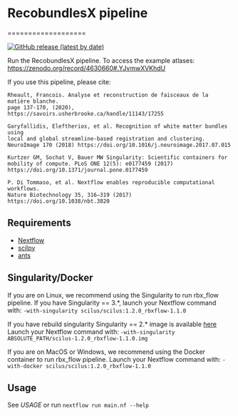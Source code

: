 # RecobundlesX pipeline
===================

[![GitHub release (latest by date)](https://img.shields.io/github/v/release/scilus/rbx_flow)](https://github.com/scilus/rbx_flow/releases)


Run the RecobundlesX pipeline.
To access the example atlases:
https://zenodo.org/record/4630660#.YJvmwXVKhdU

If you use this pipeline, please cite:

```
Rheault, Francois. Analyse et reconstruction de faisceaux de la matière blanche.
page 137-170, (2020), https://savoirs.usherbrooke.ca/handle/11143/17255

Garyfallidis, Eleftherios, et al. Recognition of white matter bundles using
local and global streamline-based registration and clustering.
NeuroImage 170 (2018) https://doi.org/10.1016/j.neuroimage.2017.07.015

Kurtzer GM, Sochat V, Bauer MW Singularity: Scientific containers for
mobility of compute. PLoS ONE 12(5): e0177459 (2017)
https://doi.org/10.1371/journal.pone.0177459

P. Di Tommaso, et al. Nextflow enables reproducible computational workflows.
Nature Biotechnology 35, 316–319 (2017) https://doi.org/10.1038/nbt.3820
```

Requirements
------------

- [Nextflow](https://www.nextflow.io)
- [scilpy](https://github.com/scilus/scilpy)
- [ants](https://github.com/ANTsX/ANTs)

Singularity/Docker
-----------
If you are on Linux, we recommend using the Singularity to run rbx_flow pipeline.
If you have Singularity == 3.*, launch your Nextflow command with:
`-with-singularity scilus/scilus:1.2.0_rbxflow-1.1.0`

If you have rebuild singularity Singularity == 2.* image is available [here](http://scil.dinf.usherbrooke.ca/en/containers_list/scilus-1.2.0_rbxflow-1.1.0.img)
Launch your Nextflow command with: `-with-singularity ABSOLUTE_PATH/scilus-1.2.0_rbxflow-1.1.0.img`

If you are on MacOS or Windows, we recommend using the Docker container to run rbx_flow pipeline.
Launch your Nextflow command with:
`-with-docker scilus/scilus:1.2.0_rbxflow-1.1.0`

Usage
-----

See *USAGE* or run `nextflow run main.nf --help`

